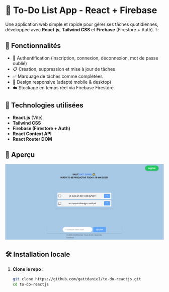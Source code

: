 # 📝 To-Do List App - React + Firebase

Une application web simple et rapide pour gérer ses tâches quotidiennes, développée avec **React.js**, **Tailwind CSS** et **Firebase** (Firestore + Auth). ✨

## 🚀 Fonctionnalités

- 🔐 Authentification (inscription, connexion, déconnexion, mot de passe oublié)
- 📋 Création, suppression et mise à jour de tâches
- ✅ Marquage de tâches comme complétées
- 📱 Design responsive (adapté mobile & desktop)
- ☁️ Stockage en temps réel via Firebase Firestore

## 🧰 Technologies utilisées

- **React.js** (Vite)
- **Tailwind CSS**
- **Firebase (Firestore + Auth)**
- **React Context API**
- **React Router DOM**

## 📸 Aperçu

![Aperçu](./public/imageprojet.png)

## 🛠️ Installation locale

1. **Clone le repo** :
   ```bash
   git clone https://github.com/gattdaniel/to-do-reactjs.git
   cd to-do-reactjs
